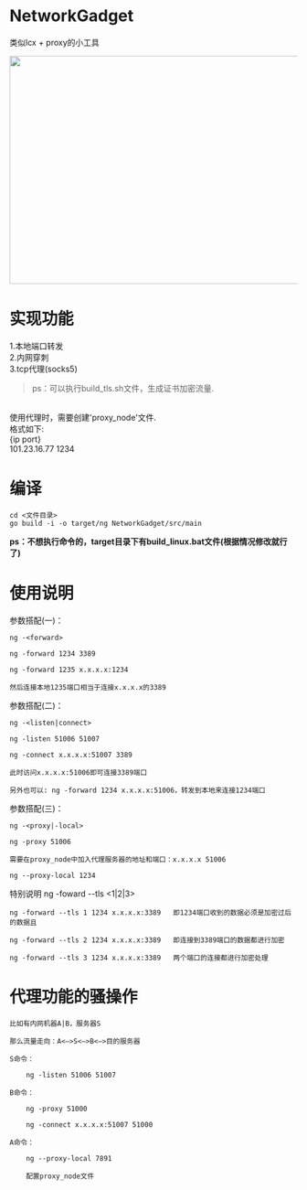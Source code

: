 # NetworkGadget

类似lcx + proxy的小工具
<br/>


<img src="https://i.niupic.com/images/2020/07/06/8mYM.png" alt="" width="833" height="399" data-load="full" style="">


# 实现功能

1.本地端口转发  
2.内网穿刺  
3.tcp代理(socks5)

> ps：可以执行build_tls.sh文件，生成证书加密流量.

<br/>
使用代理时，需要创建'proxy_node'文件.<br/>
格式如下:<br/>
{ip port}<br/>
101.23.16.77 1234



# 编译

```
cd <文件目录>
go build -i -o target/ng NetworkGadget/src/main
```

**ps：不想执行命令的，target目录下有build_linux.bat文件(根据情况修改就行了)**



# 使用说明

参数搭配(一)：

```
ng -<forward>

ng -forward 1234 3389

ng -forward 1235 x.x.x.x:1234

然后连接本地1235端口相当于连接x.x.x.x的3389
```

参数搭配(二)：

```
ng -<listen|connect>

ng -listen 51006 51007

ng -connect x.x.x.x:51007 3389

此时访问x.x.x.x:51006即可连接3389端口

另外也可以: ng -forward 1234 x.x.x.x:51006，转发到本地来连接1234端口
```

参数搭配(三)：

```
ng -<proxy|-local>

ng -proxy 51006

需要在proxy_node中加入代理服务器的地址和端口：x.x.x.x 51006

ng --proxy-local 1234
```

特别说明 ng -foward --tls <1|2|3>

```
ng -forward --tls 1 1234 x.x.x.x:3389	即1234端口收到的数据必须是加密过后的数据且

ng -forward --tls 2 1234 x.x.x.x:3389	即连接到3389端口的数据都进行加密

ng -forward --tls 3 1234 x.x.x.x:3389 	两个端口的连接都进行加密处理
```

# 代理功能的骚操作

```
比如有内网机器A|B，服务器S

那么流量走向：A<—>S<—>B<—>目的服务器

S命令：

	ng -listen 51006 51007	

B命令：

	ng -proxy 51000

	ng -connect x.x.x.x:51007 51000

A命令：

	ng --proxy-local 7891

	配置proxy_node文件
```

